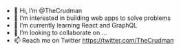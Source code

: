 - 👋 Hi, I’m @TheCrudman
- 👀 I’m interested in building web apps to solve problems
- 🌱 I’m currently learning React and GraphQL
- 💞️ I’m looking to collaborate on ...
- 📫 Reach me on Twitter https://twitter.com/TheCrudman

<!---
TheCrudman/TheCrudman is a ✨ special ✨ repository because its `README.md` (this file) appears on your GitHub profile.
You can click the Preview link to take a look at your changes.
--->
